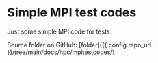 # Simple MPI test codes

Just some simple MPI code for tests.

Source folder on GitHub: [folder]({{ config.repo_url }}/tree/main/docs/hpc/mpitestcodes/)
